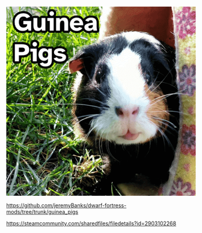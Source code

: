 ![](./preview.png)

https://github.com/jeremyBanks/dwarf-fortress-mods/tree/trunk/guinea_pigs

https://steamcommunity.com/sharedfiles/filedetails?id=2903102268
